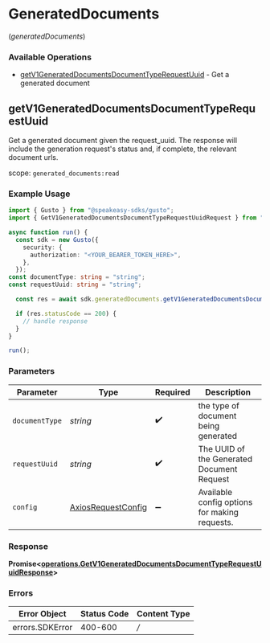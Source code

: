 # GeneratedDocuments
(*generatedDocuments*)

### Available Operations

* [getV1GeneratedDocumentsDocumentTypeRequestUuid](#getv1generateddocumentsdocumenttyperequestuuid) - Get a generated document

## getV1GeneratedDocumentsDocumentTypeRequestUuid

Get a generated document given the request_uuid. The response will include the generation request's status and, if complete, the relevant document urls.

scope: `generated_documents:read`

### Example Usage

```typescript
import { Gusto } from "@speakeasy-sdks/gusto";
import { GetV1GeneratedDocumentsDocumentTypeRequestUuidRequest } from "@speakeasy-sdks/gusto/dist/sdk/models/operations";

async function run() {
  const sdk = new Gusto({
    security: {
      authorization: "<YOUR_BEARER_TOKEN_HERE>",
    },
  });
const documentType: string = "string";
const requestUuid: string = "string";

  const res = await sdk.generatedDocuments.getV1GeneratedDocumentsDocumentTypeRequestUuid(documentType, requestUuid);

  if (res.statusCode == 200) {
    // handle response
  }
}

run();
```

### Parameters

| Parameter                                                    | Type                                                         | Required                                                     | Description                                                  |
| ------------------------------------------------------------ | ------------------------------------------------------------ | ------------------------------------------------------------ | ------------------------------------------------------------ |
| `documentType`                                               | *string*                                                     | :heavy_check_mark:                                           | the type of document being generated                         |
| `requestUuid`                                                | *string*                                                     | :heavy_check_mark:                                           | The UUID of the Generated Document Request                   |
| `config`                                                     | [AxiosRequestConfig](https://axios-http.com/docs/req_config) | :heavy_minus_sign:                                           | Available config options for making requests.                |


### Response

**Promise<[operations.GetV1GeneratedDocumentsDocumentTypeRequestUuidResponse](../../sdk/models/operations/getv1generateddocumentsdocumenttyperequestuuidresponse.md)>**
### Errors

| Error Object    | Status Code     | Content Type    |
| --------------- | --------------- | --------------- |
| errors.SDKError | 400-600         | */*             |
